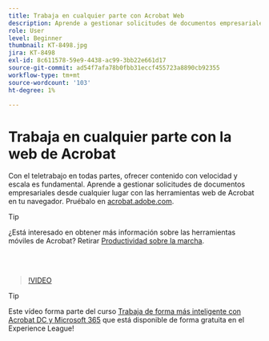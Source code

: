 ```yaml
---
title: Trabaja en cualquier parte con Acrobat Web
description: Aprende a gestionar solicitudes de documentos empresariales desde cualquier lugar con las herramientas web de Acrobat en tu navegador
role: User
level: Beginner
thumbnail: KT-8498.jpg
jira: KT-8498
exl-id: 8c611578-59e9-4438-ac99-3bb22e661d17
source-git-commit: ad54f7afa78b0fbb31eccf455723a8890cb92355
workflow-type: tm+mt
source-wordcount: '103'
ht-degree: 1%

---
```


# Trabaja en cualquier parte con la web de Acrobat

Con el teletrabajo en todas partes, ofrecer contenido con velocidad y escala es fundamental. Aprende a gestionar solicitudes de documentos empresariales desde cualquier lugar con las herramientas web de Acrobat en tu navegador. Pruébalo en [acrobat.adobe.com](https://acrobat.adobe.com/es/es).

>[!TIP]
>
>¿Está interesado en obtener más información sobre las herramientas móviles de Acrobat? Retirar [Productividad sobre la marcha](productivity.md).

<br> 

>[!VIDEO](https://video.tv.adobe.com/v/337436?quality=12&learn=on&hidetitle=true)

>[!TIP]
>
>Este vídeo forma parte del curso [Trabaja de forma más inteligente con Acrobat DC y Microsoft 365](https://experienceleague.adobe.com/?recommended=Acrobat-U-1-2021.microsoft365) que está disponible de forma gratuita en el Experience League!
